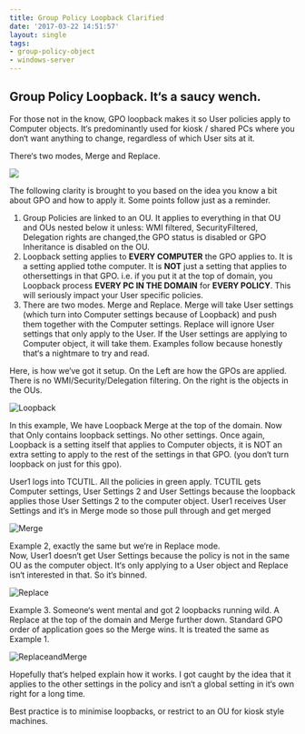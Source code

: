 ```yaml
---
title: Group Policy Loopback Clarified
date: '2017-03-22 14:51:57'
layout: single
tags:
- group-policy-object
- windows-server
---
```




## Group Policy Loopback. It‘s a saucy wench.

For those not in the know, GPO loopback makes it so User policies apply to Computer objects. It‘s predominantly used for kiosk / shared PCs where you don‘t want anything to change, regardless of which User sits at it.

There‘s two modes, Merge and Replace.

![](/image/2017/2017-03-22-14_33_42-Group-Policy-Management.png?resize=525%2C184)

The following clarity is brought to you based on the idea you know a bit about GPO and how to apply it. Some points follow just as a reminder.

1. Group Policies are linked to an OU. It applies to everything in that OU and OUs nested below it unless: WMI filtered, SecurityFiltered, Delegation rights are changed,the GPO status is disabled or GPO Inheritance is disabled on the OU.
2. Loopback setting applies to **EVERY COMPUTER** the GPO applies to. It is a setting applied tothe computer. It is **NOT** just a setting that applies to othersettings in that GPO. i.e. if you put it at the top of domain, you Loopback process **EVERY PC IN THE DOMAIN** for **EVERY POLICY**. This will seriously impact your User specific policies.
3. There are two modes. Merge and Replace. Merge will take User settings (which turn into Computer settings because of Loopback) and push them together with the Computer settings. Replace will ignore User settings that only apply to the User. If the User settings are applying to Computer object, it will take them. Examples follow because honestly that‘s a nightmare to try and read.

Here, is how we‘ve got it setup. On the Left are how the GPOs are applied. There is no WMI/Security/Delegation filtering. On the right is the objects in the OUs.

![Loopback](/image/2017/Loopback.jpg.png?resize=525%2C421)

In this example, We have Loopback Merge at the top of the domain. Now that Only contains loopback settings. No other settings. Once again, Loopback is a setting itself that applies to Computer objects, it is NOT an extra setting to apply to the rest of the settings in that GPO. (you don‘t turn loopback on just for this gpo).

User1 logs into TCUTIL. All the policies in green apply. TCUTIL gets Computer settings, User Settings 2 and User Settings because the loopback applies those User Settings 2 to the computer object. User1 receives User Settings and it‘s in Merge mode so those pull through and get merged

![Merge](/image/2017/Loopbackmerge3.jpg-OneDrive.jpg?resize=525%2C420)

Example 2, exactly the same but we‘re in Replace mode.  
 Now, User1 doesn‘t get User Settings because the policy is not in the same OU as the computer object. It‘s only applying to a User object and Replace isn‘t interested in that. So it‘s binned.

![Replace](/image/2017/Loopbackreplace2.jpg-OneDrive.png?resize=525%2C416)

Example 3. Someone‘s went mental and got 2 loopbacks running wild. A Replace at the top of the domain and Merge further down. Standard GPO order of application goes so the Merge wins. It is treated the same as Example 1.

![ReplaceandMerge](/image/2017/Loopbackrepmerge.jpg-OneDrive.jpg?resize=525%2C423)





Hopefully that‘s helped explain how it works. I got caught by the idea that it applies to the other settings in the policy and isn‘t a global setting in it‘s own right for a long time.

Best practice is to minimise loopbacks, or restrict to an OU for kiosk style machines.

